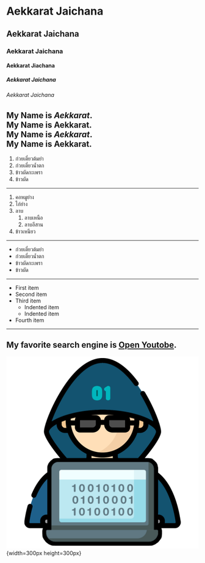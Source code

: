 # Aekkarat Jaichana
## Aekkarat Jaichana
### Aekkarat Jaichana
#### Aekkarat Jiachana
##### Aekkarat Jaichana
###### Aekkarat Jaichana
My Name is *Aekkarat*. <br>
My Name is **Aekkarat**. <br>
My Name is ***Aekkarat***. <br>
My Name is **Aekkarat**. <br>
---
1. ก๋วยเตี๋ยวต้มยำ
2. ก๋วยเตี๋ยวน้ำตก
3. ข้าวผัดกะเพรา
4. ข้าวผัด
---
1. คอหมูย่าง
2. ไก่ย่าง
3. ลาบ
    1. ลาบเหนือ
    2. ลาบอีสาน
4. ข้าวเหนียว
---
- ก๋วยเตี๋ยวต้มยำ
- ก๋วยเตี๋ยวน้ำตก
- ข้าวผัดกะเพรา
- ข้าวผัด
---
- First item
- Second item
- Third item
    - Indented item
    - Indented item
- Fourth item
---
My favorite search engine is [Open Youtobe](https://www.youtube.com/).
---
![My idol](kong.png){width=300px height=300px}